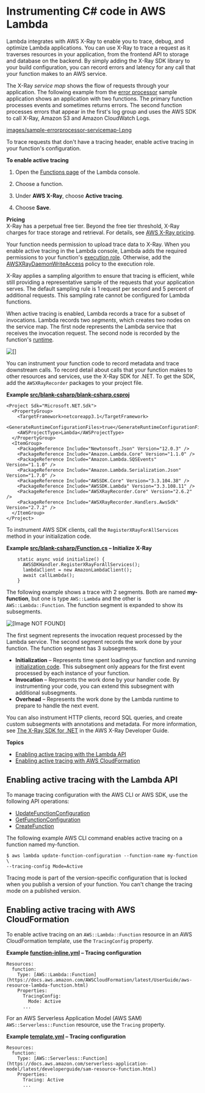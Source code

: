 # Instrumenting C\# code in AWS Lambda<a name="csharp-tracing"></a>

Lambda integrates with AWS X\-Ray to enable you to trace, debug, and optimize Lambda applications\. You can use X\-Ray to trace a request as it traverses resources in your application, from the frontend API to storage and database on the backend\. By simply adding the X\-Ray SDK library to your build configuration, you can record errors and latency for any call that your function makes to an AWS service\.

The X\-Ray *service map* shows the flow of requests through your application\. The following example from the [error processor](samples-errorprocessor.md) sample application shows an application with two functions\. The primary function processes events and sometimes returns errors\. The second function processes errors that appear in the first's log group and uses the AWS SDK to call X\-Ray, Amazon S3 and Amazon CloudWatch Logs\.

[images/sample-errorprocessor-servicemap-l.png](images/sample-errorprocessor-servicemap-l.png)

To trace requests that don't have a tracing header, enable active tracing in your function's configuration\.

**To enable active tracing**

1. Open the [Functions page](https://console.aws.amazon.com/lambda/home#/functions) of the Lambda console\.

1. Choose a function\.

1. Under **AWS X\-Ray**, choose **Active tracing**\.

1. Choose **Save**\.

**Pricing**  
X\-Ray has a perpetual free tier\. Beyond the free tier threshold, X\-Ray charges for trace storage and retrieval\. For details, see [AWS X\-Ray pricing](https://aws.amazon.com/xray/pricing/)\.

Your function needs permission to upload trace data to X\-Ray\. When you enable active tracing in the Lambda console, Lambda adds the required permissions to your function's [execution role](lambda-intro-execution-role.md)\. Otherwise, add the [AWSXRayDaemonWriteAccess](https://console.aws.amazon.com/iam/home#/policies/arn:aws:iam::aws:policy/AWSXRayDaemonWriteAccess) policy to the execution role\.

X\-Ray applies a sampling algorithm to ensure that tracing is efficient, while still providing a representative sample of the requests that your application serves\. The default sampling rule is 1 request per second and 5 percent of additional requests\. This sampling rate cannot be configured for Lambda functions\.

When active tracing is enabled, Lambda records a trace for a subset of invocations\. Lambda records two *segments*, which creates two nodes on the service map\. The first node represents the Lambda service that receives the invocation request\. The second node is recorded by the function's [runtime](gettingstarted-concepts.md#gettingstarted-concepts-runtimes)\.

![\[\]](http://docs.aws.amazon.com/lambda/latest/dg/images/xray-servicemap-function.png)

You can instrument your function code to record metadata and trace downstream calls\. To record detail about calls that your function makes to other resources and services, use the X\-Ray SDK for \.NET\. To get the SDK, add the `AWSXRayRecorder` packages to your project file\.

**Example [src/blank\-csharp/blank\-csharp\.csproj](https://github.com/awsdocs/aws-lambda-developer-guide/blob/master/sample-apps/blank-csharp/src/blank-csharp/blank-csharp.csproj)**  

```
<Project Sdk="Microsoft.NET.Sdk">
  <PropertyGroup>
    <TargetFramework>netcoreapp3.1</TargetFramework>
    <GenerateRuntimeConfigurationFiles>true</GenerateRuntimeConfigurationFiles>
    <AWSProjectType>Lambda</AWSProjectType>
  </PropertyGroup>
  <ItemGroup>
    <PackageReference Include="Newtonsoft.Json" Version="12.0.3" />
    <PackageReference Include="Amazon.Lambda.Core" Version="1.1.0" />
    <PackageReference Include="Amazon.Lambda.SQSEvents" Version="1.1.0" />
    <PackageReference Include="Amazon.Lambda.Serialization.Json" Version="1.7.0" />
    <PackageReference Include="AWSSDK.Core" Version="3.3.104.38" />
    <PackageReference Include="AWSSDK.Lambda" Version="3.3.108.11" />
    <PackageReference Include="AWSXRayRecorder.Core" Version="2.6.2" />
    <PackageReference Include="AWSXRayRecorder.Handlers.AwsSdk" Version="2.7.2" />
  </ItemGroup>
</Project>
```

To instrument AWS SDK clients, call the `RegisterXRayForAllServices` method in your initialization code\.

**Example [src/blank\-csharp/Function\.cs](https://github.com/awsdocs/aws-lambda-developer-guide/blob/master/sample-apps/blank-csharp/src/blank-csharp/Function.cs) – Initialize X\-Ray**  

```
    static async void initialize() {
      AWSSDKHandler.RegisterXRayForAllServices();
      lambdaClient = new AmazonLambdaClient();
      await callLambda();
    }
```

The following example shows a trace with 2 segments\. Both are named **my\-function**, but one is type `AWS::Lambda` and the other is `AWS::Lambda::Function`\. The function segment is expanded to show its subsegments\.

![\[Image NOT FOUND\]](http://docs.aws.amazon.com/lambda/latest/dg/images/nodejs-xray-timeline.png)

The first segment represents the invocation request processed by the Lambda service\. The second segment records the work done by your function\. The function segment has 3 subsegments\.
+ **Initialization** – Represents time spent loading your function and running [initialization code](gettingstarted-features.md#gettingstarted-features-programmingmodel)\. This subsegment only appears for the first event processed by each instance of your function\.
+ **Invocation** – Represents the work done by your handler code\. By instrumenting your code, you can extend this subsegment with additional subsegments\.
+ **Overhead** – Represents the work done by the Lambda runtime to prepare to handle the next event\.

You can also instrument HTTP clients, record SQL queries, and create custom subsegments with annotations and metadata\. For more information, see [The X\-Ray SDK for \.NET](https://docs.aws.amazon.com/xray/latest/devguide/xray-sdk-dotnet.html) in the AWS X\-Ray Developer Guide\.

**Topics**
+ [Enabling active tracing with the Lambda API](#csharp-tracing-api)
+ [Enabling active tracing with AWS CloudFormation](#csharp-tracing-cloudformation)

## Enabling active tracing with the Lambda API<a name="csharp-tracing-api"></a>

To manage tracing configuration with the AWS CLI or AWS SDK, use the following API operations:
+ [UpdateFunctionConfiguration](API_UpdateFunctionConfiguration.md)
+ [GetFunctionConfiguration](API_GetFunctionConfiguration.md)
+ [CreateFunction](API_CreateFunction.md)

The following example AWS CLI command enables active tracing on a function named my\-function\.

```
$ aws lambda update-function-configuration --function-name my-function \
--tracing-config Mode=Active
```

Tracing mode is part of the version\-specific configuration that is locked when you publish a version of your function\. You can't change the tracing mode on a published version\.

## Enabling active tracing with AWS CloudFormation<a name="csharp-tracing-cloudformation"></a>

To enable active tracing on an `AWS::Lambda::Function` resource in an AWS CloudFormation template, use the `TracingConfig` property\.

**Example [function\-inline\.yml](https://github.com/awsdocs/aws-lambda-developer-guide/blob/master/templates/function-inline.yml) – Tracing configuration**  

```
Resources:
  function:
    Type: [AWS::Lambda::Function](https://docs.aws.amazon.com/AWSCloudFormation/latest/UserGuide/aws-resource-lambda-function.html)
    Properties:
      TracingConfig: 
        Mode: Active
      ...
```

For an AWS Serverless Application Model \(AWS SAM\) `AWS::Serverless::Function` resource, use the `Tracing` property\.

**Example [template\.yml](https://github.com/awsdocs/aws-lambda-developer-guide/blob/master/sample-apps/blank-nodejs/template.yml) – Tracing configuration**  

```
Resources:
  function:
    Type: [AWS::Serverless::Function](https://docs.aws.amazon.com/serverless-application-model/latest/developerguide/sam-resource-function.html)
    Properties:
      Tracing: Active
      ...
```